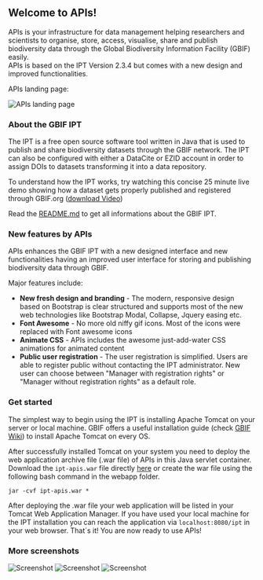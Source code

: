 ## Welcome to APIs! 

APIs is your infrastructure for data management helping researchers and scientists to organise, store, access, visualise, share and publish biodiversity data through the Global Biodiversity Information Facility (GBIF) easily.<br>APIs is based on the IPT Version 2.3.4 but comes with a new design and improved functionalities.

APIs landing page: 

![APIs landing page](http://home.uni-leipzig.de/idiv/ipt/screenshots/screen6.png)

### About the GBIF IPT

The IPT is a free open source software tool written in Java that is used to publish and share biodiversity datasets through the GBIF network. The IPT can also be configured with either a DataCite or EZID account in order to assign DOIs to datasets transforming it into a data repository. 

To understand how the IPT works, try watching this concise 25 minute live demo showing how a dataset gets properly published and registered through GBIF.org ([download Video](http://videos.contentful.com/q553fnlofhvs/3iCjm4lxRSiCYE6Qq2A4GG/63b5690e48de42b0872ba4c25d629fe9/Introduction_to_publishing_using_the_GBIF_Integrated_Publishing_Toolkit__28IPT_29.mp4))

Read the [README.md](https://github.com/ChristianLanger/ipt/blob/master/README-ipt.md) to get all informations about the GBIF IPT.

### New features by APIs

APIs enhances the GBIF IPT with a new designed interface and new functionalities having an improved user interface for storing and publishing biodiversity data through GBIF.

Major features include:

* **New fresh design and branding** - The modern, responsive design based on Bootstrap is clear structured and supports most of the new web technologies like Bootstrap Modal, Collapse, Jquery easing etc.
* **Font Awesome** - No more old niffy gif icons. Most of the icons were replaced with Font awesome icons
* **Animate CSS** - APIs includes the awesome just-add-water CSS animations for animated content
* **Public user registration** - The user registration is simplified. Users are able to register public without contacting the IPT administrator. New user can choose between "Manager with registration rights" or "Manager without registration rights" as a default role.


### Get started

The simplest way to begin using the IPT is installing Apache Tomcat on your server or local machine. GBIF offers a useful installation guide (check [GBIF Wiki](https://github.com/gbif/ipt/wiki/IPTServerPreparation.wiki)) to install Apache Tomcat on every OS.

After successfully installed Tomcat on your system you need to deploy the web application archive file (.war file) of APIs in this Java servlet container. <br>Download the `ipt-apis.war` file directly [here](https://github.com/ChristianLanger/ipt/blob/master/ipt-apis.war) or create the war file using the following bash command in the webapp folder. 

`jar -cvf ipt-apis.war *`

After deploying the .war file your web application will be listed in your Tomcat Web Application Manager. If you have used your local machine for the IPT installation you can reach the application via `localhost:8080/ipt` in your web browser.
That´s it! You are now ready to use APIs!

### More screenshots

![Screenshot](http://home.uni-leipzig.de/idiv/ipt/screenshots/screen2.png)
![Screenshot](http://home.uni-leipzig.de/idiv/ipt/screenshots/screen3.png)
![Screenshot](http://home.uni-leipzig.de/idiv/ipt/screenshots/screen4.png)

